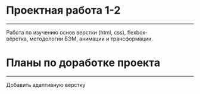 # Проектная работа 1-2
------
Работа по изучению основ верстки (html, css), flexbox-вёрстка, методологии БЭМ, анимации и трансформации.

# Планы по доработке проекта
------
Добавить адаптивную верстку

